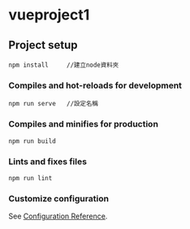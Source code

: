 # vueproject1

## Project setup
```
npm install     //建立node資料夾
```

### Compiles and hot-reloads for development
```
npm run serve   //設定名稱
```

### Compiles and minifies for production
```
npm run build
```

### Lints and fixes files
```
npm run lint
```

### Customize configuration
See [Configuration Reference](https://cli.vuejs.org/config/).
